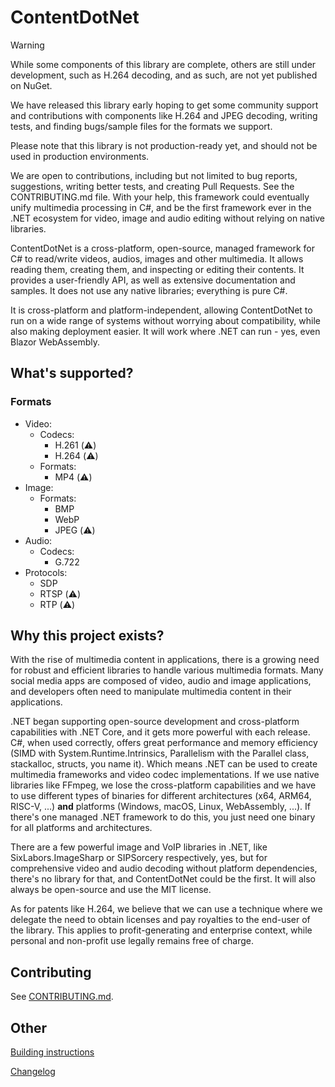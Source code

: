 ﻿# ContentDotNet

> [!WARNING]
> While some components of this library are complete, others are still under development,
> such as H.264 decoding, and as such, are not yet published on NuGet.
>
> We have released this library early hoping to get some community support and contributions
> with components like H.264 and JPEG decoding, writing tests, and finding bugs/sample files
> for the formats we support.
>
> Please note that this library is not production-ready yet, and should not be used in
> production environments.
>
> We are open to contributions, including but not limited to bug reports, suggestions,
> writing better tests, and creating Pull Requests. See the CONTRIBUTING.md file.
> With your help, this framework could eventually unify multimedia processing in C#,
> and be the first framework ever in the .NET ecosystem for video, image and audio editing without relying on
> native libraries.

ContentDotNet is a cross-platform, open-source, managed framework for C# to read/write videos, audios, images and other multimedia. It allows reading them,
creating them, and inspecting or editing their contents. It provides a user-friendly API, as well as
extensive documentation and samples. It does not use any native libraries; everything is pure C#.

It is cross-platform and platform-independent, allowing ContentDotNet to run on a wide range of systems without
worrying about compatibility, while also making deployment easier. It will work where .NET can run - yes, even Blazor WebAssembly.

## What's supported?
### Formats

- Video:
    - Codecs:
        - H.261 (⚠️)
        - H.264 (⚠️)
    - Formats:
        - MP4 (⚠️)
- Image:
    - Formats:
        - BMP
        - WebP
        - JPEG (⚠️)
- Audio:
    - Codecs:
        - G.722
- Protocols:
    - SDP
    - RTSP (⚠️)
    - RTP (⚠️)

## Why this project exists?
With the rise of multimedia content in applications, there is a growing need for robust and efficient libraries to handle various multimedia formats.
Many social media apps are composed of video, audio and image applications, and developers often need to manipulate multimedia content in their applications.

.NET began supporting open-source development and cross-platform capabilities with .NET Core, and it gets more powerful with each
release. C#, when used correctly, offers great performance and memory efficiency (SIMD with System.Runtime.Intrinsics,
Parallelism with the Parallel class, stackalloc, structs, you name it). Which means .NET can be used to create multimedia
frameworks and video codec implementations. If we use native libraries like FFmpeg, we lose the cross-platform capabilities and
we have to use different types of binaries for different architectures (x64, ARM64, RISC-V, ...) **and** platforms (Windows, macOS, Linux, WebAssembly, ...).
If there's one managed .NET framework to do this, you just need one binary for all platforms and architectures.

There are a few powerful image and VoIP libraries in .NET, like SixLabors.ImageSharp or SIPSorcery respectively, yes, but for comprehensive video and audio decoding without
platform dependencies, there's no library for that, and ContentDotNet could be the first. It will also always be open-source and use the MIT license.

As for patents like H.264, we believe that we can use a technique where we delegate the need to obtain licenses and pay royalties
to the end-user of the library. This applies to profit-generating and enterprise context, while personal and non-profit use legally remains free of charge.

## Contributing
See [CONTRIBUTING.md](CONTRIBUTING.md).

## Other

[Building instructions](BUILDING.md)

[Changelog](CHANGELOG.md)
